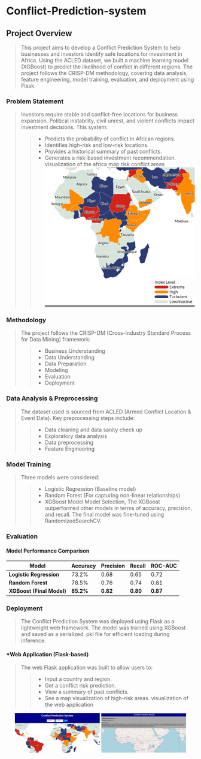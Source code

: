 # Conflict-Prediction-system

## Project Overview

> This project aims to develop a Conflict Prediction System to help businesses and investors identify safe locations for investment in Africa. Using the ACLED dataset, we built a machine learning model (XGBoost) to predict the likelihood of conflict in different regions. The project follows the CRISP-DM methodology, covering data analysis, feature engineering, model training, evaluation, and deployment using Flask.

### Problem Statement

> Investors require stable and conflict-free locations for business expansion. Political instability, civil unrest, and violent conflicts impact investment decisions. This system:
>> * Predicts the probability of conflict in African regions.
>> * Identifies high-risk and low-risk locations.
>> * Provides a historical summary of past conflicts.
>> * Generates a risk-based investment recommendation.
> visualization of the africa map risk conflict areas
![Description](https://github.com/MwangiKinyeru/Conflict-Prediction-system/blob/main/Images/Capture%204.PNG)

### Methodology

> The project follows the CRISP-DM (Cross-Industry Standard Process for Data Mining) framework:
>> * Business Understanding
>> * Data Understanding
>> * Data Preparation
>> * Modeling
>> * Evaluation
>> * Deployment

### Data Analysis & Preprocessing

> The dataset used is sourced from ACLED (Armed Conflict Location & Event Data). Key preprocessing steps include:
>> * Data cleaning and data sanity check up
>> * Exploratory data analysis
>> * Data preprocessing
>> * Feature Engineering

### Model Training

> Three models were considered:
>> * Logistic Regression (Baseline model)
>> * Random Forest (For capturing non-linear relationships)
>> * XGBoost Model
> Model Selection, The XGBoost outperformed other models in terms of accuracy, precision, and recall. The final model was fine-tuned using RandomizedSearchCV.

### Evaluation

#### Model Performance Comparison

| **Model**                 | **Accuracy** | **Precision** | **Recall** | **ROC-AUC** |
|---------------------------|-------------|--------------|------------|-------------|
| **Logistic Regression**   | 73.2%       | 0.68         | 0.65       | 0.72        |
| **Random Forest**         | 78.5%       | 0.76         | 0.74       | 0.81        |
| **XGBoost (Final Model)** | **85.2%**   | **0.82**     | **0.80**   | **0.87**    |

### Deployment
> The Conflict Prediction System was deployed using Flask as a lightweight web framework. The model was trained using XGBoost and saved as a serialized .pkl file for efficient loading during inference.

#### *Web Application (Flask-based)
> The web Flask application was built to allow users to:
>> * Input a country and region.
>> * Get a conflict risk prediction.
>> * View a summary of past conflicts.
>> * See a map visualization of high-risk areas.
> visualization of the web application
<p align="center">
  <img src="https://github.com/MwangiKinyeru/Conflict-Prediction-system/blob/main/Images/Capture%201.PNG" width="45%" />
  <img src="https://github.com/MwangiKinyeru/Conflict-Prediction-system/blob/main/Images/Capture%202.PNG" width="45%" />
</p>
